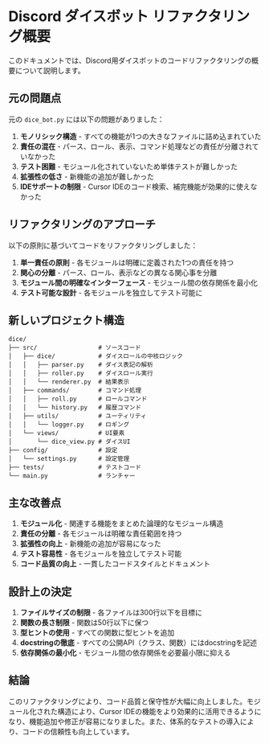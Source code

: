 # Discord ダイスボット リファクタリング概要

このドキュメントでは、Discord用ダイスボットのコードリファクタリングの概要について説明します。

## 元の問題点

元の `dice_bot.py` には以下の問題がありました：

1. **モノリシック構造** - すべての機能が1つの大きなファイルに詰め込まれていた
2. **責任の混在** - パース、ロール、表示、コマンド処理などの責任が分離されていなかった
3. **テスト困難** - モジュール化されていないため単体テストが難しかった
4. **拡張性の低さ** - 新機能の追加が難しかった
5. **IDEサポートの制限** - Cursor IDEのコード検索、補完機能が効果的に使えなかった

## リファクタリングのアプローチ

以下の原則に基づいてコードをリファクタリングしました：

1. **単一責任の原則** - 各モジュールは明確に定義された1つの責任を持つ
2. **関心の分離** - パース、ロール、表示などの異なる関心事を分離
3. **モジュール間の明確なインターフェース** - モジュール間の依存関係を最小化
4. **テスト可能な設計** - 各モジュールを独立してテスト可能に

## 新しいプロジェクト構造

```
dice/
├── src/                 # ソースコード
│   ├── dice/            # ダイスロールの中核ロジック
│   │   ├── parser.py    # ダイス表記の解析
│   │   ├── roller.py    # ダイスロール実行
│   │   └── renderer.py  # 結果表示
│   ├── commands/        # コマンド処理
│   │   ├── roll.py      # ロールコマンド
│   │   └── history.py   # 履歴コマンド
│   ├── utils/           # ユーティリティ
│   │   └── logger.py    # ロギング
│   └── views/           # UI要素
│       └── dice_view.py # ダイスUI
├── config/              # 設定
│   └── settings.py      # 設定管理
├── tests/               # テストコード
└── main.py              # ランチャー
```

## 主な改善点

1. **モジュール化** - 関連する機能をまとめた論理的なモジュール構造
2. **責任の分離** - 各モジュールは明確な責任範囲を持つ
3. **拡張性の向上** - 新機能の追加が容易になった
4. **テスト容易性** - 各モジュールを独立してテスト可能
5. **コード品質の向上** - 一貫したコードスタイルとドキュメント

## 設計上の決定

1. **ファイルサイズの制限** - 各ファイルは300行以下を目標に
2. **関数の長さ制限** - 関数は50行以下に保つ
3. **型ヒントの使用** - すべての関数に型ヒントを追加
4. **docstringの徹底** - すべての公開API（クラス、関数）にはdocstringを記述
5. **依存関係の最小化** - モジュール間の依存関係を必要最小限に抑える

## 結論

このリファクタリングにより、コード品質と保守性が大幅に向上しました。モジュール化された構造により、Cursor IDEの機能をより効果的に活用できるようになり、機能追加や修正が容易になりました。また、体系的なテストの導入により、コードの信頼性も向上しています。 
